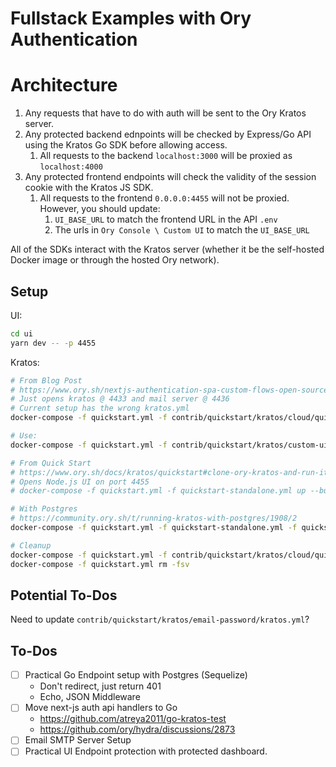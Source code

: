 # Fullstack Examples with Ory Authentication

# Architecture

1. Any requests that have to do with auth will be sent to the Ory Kratos server.
2. Any protected backend ednpoints will be checked by Express/Go API using the Kratos Go SDK before allowing access.
   1. All requests to the backend `localhost:3000` will be proxied as `localhost:4000`
3. Any protected frontend endpoints will check the validity of the session cookie with the Kratos JS SDK.
   1. All requests to the frontend `0.0.0.0:4455` will not be proxied. However, you should update:
      1. `UI_BASE_URL` to match the frontend URL in the API `.env`
      2. The urls in `Ory Console \ Custom UI` to match the `UI_BASE_URL`

All of the SDKs interact with the Kratos server (whether it be the self-hosted Docker image or through the hosted Ory network).

## Setup

UI:

```bash
cd ui
yarn dev -- -p 4455
```

Kratos:

```bash
# From Blog Post
# https://www.ory.sh/nextjs-authentication-spa-custom-flows-open-source/
# Just opens kratos @ 4433 and mail server @ 4436
# Current setup has the wrong kratos.yml
docker-compose -f quickstart.yml -f contrib/quickstart/kratos/cloud/quickstart.yml up --build --force-recreate -d

# Use:
docker-compose -f quickstart.yml -f contrib/quickstart/kratos/custom-ui/quickstart.yml up --build --force-recreate -d

# From Quick Start
# https://www.ory.sh/docs/kratos/quickstart#clone-ory-kratos-and-run-it-in-docker
# Opens Node.js UI on port 4455
# docker-compose -f quickstart.yml -f quickstart-standalone.yml up --build --force-recreate

# With Postgres
# https://community.ory.sh/t/running-kratos-with-postgres/1908/2
docker-compose -f quickstart.yml -f quickstart-standalone.yml -f quickstart-postgres.yml up --build --force-recreate

# Cleanup
docker-compose -f quickstart.yml -f contrib/quickstart/kratos/cloud/quickstart.yml down
docker-compose -f quickstart.yml rm -fsv
```

## Potential To-Dos

Need to update `contrib/quickstart/kratos/email-password/kratos.yml`?

## To-Dos

- [ ] Practical Go Endpoint setup with Postgres (Sequelize)
  - Don't redirect, just return 401
  - Echo, JSON Middleware
- [ ] Move next-js auth api handlers to Go
  - https://github.com/atreya2011/go-kratos-test
  - https://github.com/ory/hydra/discussions/2873
- [ ] Email SMTP Server Setup
- [ ] Practical UI Endpoint protection with protected dashboard.
